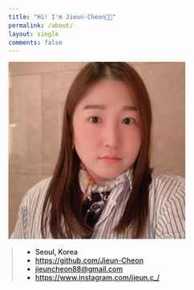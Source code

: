 ```yaml
---
title: "Hi! I'm Jieun-Cheon👋🏻"
permalink: /about/
layout: single
comments: false
---
```


<div>
    <img src="/assets/images/56107370.jpeg" alt="about_meee" width="70%" min-width="700px" itemprop="image">
</div>


<div style="border-left: 2px solid rgba(199, 198, 198, 0.7); margin: 0.5em 0 0 0.5em; padding-left: 1.5em; font-weight: 500;">
    <ul class="author__urls social-icons">
        <li itemprop="homeLocation" itemscope itemtype="https://schema.org/Place">
          <i class="fas fa-fw fa-map-marker-alt" aria-hidden="true"></i> <span itemprop="name"> Seoul, Korea</span>
        </li>
        <li>
          <a href="https://github.com/Jieun-Cheon" itemprop="sameAs" rel="nofollow noopener noreferrer">
            <i class="fab fa-fw fa-github" aria-hidden="true"></i><span class="label">  https://github.com/Jieun-Cheon</span>
          </a>
        </li>
        <li>
          <a href="mailto:jieuncheon88@gmail.com">
            <meta itemprop="email" content="jieuncheon88@gmail.com" />
            <i class="fas fa-fw fa-envelope-square" aria-hidden="true"></i><span class="label">  jieuncheon88@gmail.com</span>
          </a>
        </li>
        <li>
          <a href="https://www.instagram.com/jieun.c_/" itemprop="sameAs" rel="nofollow noopener noreferrer">
            <i class="fab fa-fw fa-instagram" aria-hidden="true"></i><span class="label">  https://www.instagram.com/jieun.c_/</span>
          </a>
        </li>
    </ul>
  </div>
